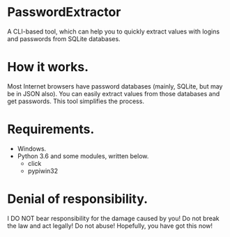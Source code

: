 # PasswordExtractor

A CLI-based tool, which can help you to quickly extract values with logins and passwords from SQLite databases.

# How it works.

Most Internet browsers have password databases (mainly, SQLite, but may be in JSON also). You can easily extract values from those databases and get passwords. This tool simplifies the process.

# Requirements.

- Windows.
- Python 3.6 and some modules, written below.
  - click
  - pypiwin32

# Denial of responsibility.

I DO NOT bear responsibility for the damage caused by you! Do not break the law and act legally! Do not abuse! Hopefully, you have got this now!
